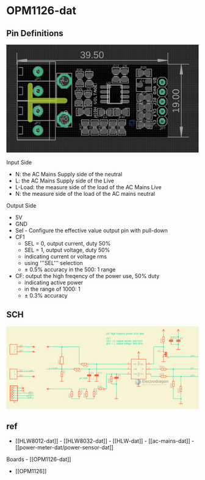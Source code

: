 
# OPM1126-dat 



## Pin Definitions 

![](2023-10-24-12-20-00.png)


Input Side 

- N: the AC Mains Supply side of the neutral
- L: the AC Mains Supply side of the Live
- L-Load: the measure side of the load of the AC Mains Live
- N: the measure side of the load of the AC mains neutral

Output Side 

- 5V
- GND
- Sel - Configure the effective value output pin with pull-down
- CF1
  - SEL = 0, output current, duty 50%
  - SEL = 1, output voltage, duty 50%
  - indicating current or voltage rms
  - using '''SEL''' selection
  - ± 0.5% accuracy in the 500: 1 range
- CF: output the high freqency of the power use, 50% duty
  - indicating active power
  - in the range of 1000: 1
  - ± 0.3% accuracy


## SCH 

![](2023-10-24-13-10-51.png)

## ref 

- [[HLW8012-dat]] - [[HLW8032-dat]] - [[HLW-dat]] - [[ac-mains-dat]] - [[power-meter-dat/power-sensor-dat]]

Boards - [[OPM1126-dat]]

- [[OPM1126]]